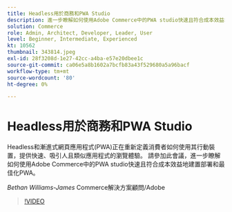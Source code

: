 ```yaml
---
title: Headless用於商務和PWA Studio
description: 進一步瞭解如何使用Adobe Commerce中的PWA studio快速且符合成本效益地建置部署和最佳化PWA
solution: Commerce
role: Admin, Architect, Developer, Leader, User
level: Beginner, Intermediate, Experienced
kt: 10562
thumbnail: 343814.jpeg
exl-id: 28f3208d-1e27-42cc-a4ba-e57e20dbee1c
source-git-commit: ca06e5a8b1602a7bcfb83a43f529680a5a96bacf
workflow-type: tm+mt
source-wordcount: '80'
ht-degree: 0%

---
```


# Headless用於商務和PWA Studio

Headless和漸進式網頁應用程式(PWA)正在重新定義消費者如何使用其行動裝置，提供快速、吸引人且類似應用程式的瀏覽體驗。 請參加此會議，進一步瞭解如何使用Adobe Commerce中的PWA studio快速且符合成本效益地建置部署和最佳化PWA。

*Bethan Williams-James* Commerce解決方案顧問/Adobe

>[!VIDEO](https://video.tv.adobe.com/v/343814/?quality=12&learn=on)
